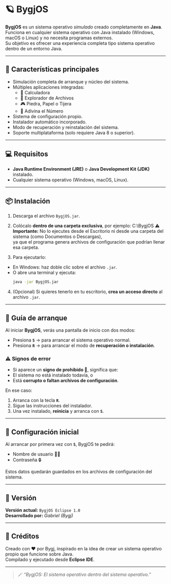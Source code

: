 # 🪐 BygjOS

**BygjOS** es un sistema operativo *simulado* creado completamente en **Java**.  
Funciona en cualquier sistema operativo con Java instalado (Windows, macOS o Linux) y no necesita programas externos.  
Su objetivo es ofrecer una experiencia completa tipo sistema operativo dentro de un entorno Java.

---

## 🚀 Características principales

- Simulación completa de arranque y núcleo del sistema.  
- Múltiples aplicaciones integradas:
  - 🧮 Calculadora  
  - 📁 Explorador de Archivos  
  - 🎮 Piedra, Papel o Tijera  
  - 🔢 Adivina el Número  
- Sistema de configuración propio.  
- Instalador automático incorporado.  
- Modo de recuperación y reinstalación del sistema.  
- Soporte multiplataforma (solo requiere Java 8 o superior).

---

## 💻 Requisitos

- **Java Runtime Environment (JRE)** o **Java Development Kit (JDK)** instalado.  
- Cualquier sistema operativo (Windows, macOS, Linux).  

---

## 📦 Instalación

1. Descarga el archivo `BygjOS.jar`.  
2. Colócalo **dentro de una carpeta exclusiva**, por ejemplo:  C:\BygjOS
⚠️ **Importante:** No lo ejecutes desde el Escritorio ni desde una carpeta del sistema (como Documentos o Descargas),  
ya que el programa genera archivos de configuración que podrían llenar esa carpeta.  

3. Para ejecutarlo:
- En Windows: haz doble clic sobre el archivo `.jar`.  
- O abre una terminal y ejecuta:  
  ```bash
  java -jar BygjOS.jar
  ```

4. (Opcional) Si quieres tenerlo en tu escritorio, **crea un acceso directo** al archivo `.jar`.

---

## 🧠 Guía de arranque

Al iniciar **BygjOS**, verás una pantalla de inicio con dos modos:

- Presiona **`S`** → para arrancar el sistema operativo normal.  
- Presiona **`R`** → para arrancar el modo de **recuperación o instalación**.

### ⚠️ Signos de error

- Si aparece un **signo de prohibido 🚫**, significa que:
- El sistema no está instalado todavía, o  
- Está **corrupto o faltan archivos de configuración**.

En ese caso:
1. Arranca con la tecla **`R`**.  
2. Sigue las instrucciones del instalador.  
3. Una vez instalado, **reinicia** y arranca con **`S`**.

---

## 👤 Configuración inicial

Al arrancar por primera vez con **`S`**, BygjOS te pedirá:
- Nombre de usuario 🧑‍💻  
- Contraseña 🔒  

Estos datos quedarán guardados en los archivos de configuración del sistema.

---

## 🧩 Versión

**Versión actual:** `BygjOS Eclipse 1.0`  
**Desarrollado por:** *Gabriel (Bygj)*  

---

## 💬 Créditos

Creado con ❤️ por Bygj, inspirado en la idea de crear un sistema operativo propio que funcione sobre Java.  
Compilado y ejecutado desde **Eclipse IDE**.  

---

> 🪄 *“BygjOS: El sistema operativo dentro del sistema operativo.”*



